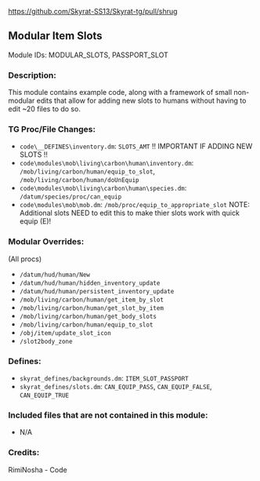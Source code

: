 https://github.com/Skyrat-SS13/Skyrat-tg/pull/shrug

## Modular Item Slots

Module IDs: MODULAR_SLOTS, PASSPORT_SLOT

### Description:

This module contains example code, along with a framework of small non-modular edits that allow for adding new slots to humans without having to edit ~20 files to do so.

### TG Proc/File Changes:

- `code\__DEFINES\inventory.dm`: `SLOTS_AMT` !! IMPORTANT IF ADDING NEW SLOTS !!
- `code\modules\mob\living\carbon\human\inventory.dm`: `/mob/living/carbon/human/equip_to_slot`, `/mob/living/carbon/human/doUnEquip`
- `code\modules\mob\living\carbon\human\species.dm`: `/datum/species/proc/can_equip`
- `code\modules\mob\mob.dm`: `/mob/proc/equip_to_appropriate_slot` NOTE: Additional slots NEED to edit this to make thier slots work with quick equip (E)!

### Modular Overrides:
(All procs)
- `/datum/hud/human/New`
- `/datum/hud/human/hidden_inventory_update`
- `/datum/hud/human/persistent_inventory_update`
- `/mob/living/carbon/human/get_item_by_slot`
- `/mob/living/carbon/human/get_slot_by_item`
- `/mob/living/carbon/human/get_body_slots`
- `/mob/living/carbon/human/equip_to_slot`
- `/obj/item/update_slot_icon`
- `/slot2body_zone`

### Defines:

- `skyrat_defines/backgrounds.dm`: `ITEM_SLOT_PASSPORT`
- `skyrat_defines/slots.dm`: `CAN_EQUIP_PASS`, `CAN_EQUIP_FALSE`, `CAN_EQUIP_TRUE`

### Included files that are not contained in this module:

- N/A

### Credits:
RimiNosha - Code
